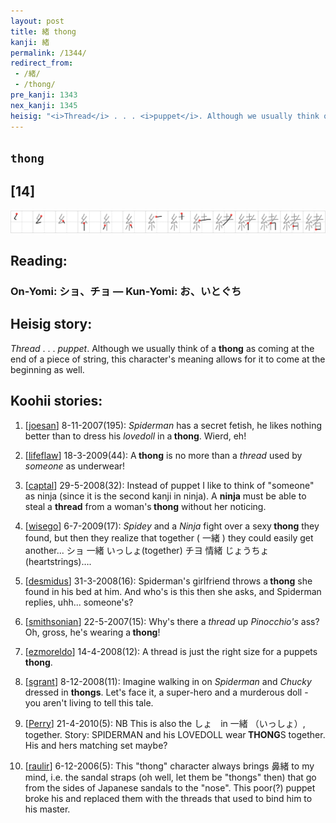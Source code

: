 ```yaml
---
layout: post
title: 緒 thong
kanji: 緒
permalink: /1344/
redirect_from:
 - /緒/
 - /thong/
pre_kanji: 1343
nex_kanji: 1345
heisig: "<i>Thread</i> . . . <i>puppet</i>. Although we usually think of a <b>thong</b> as coming at the end of a piece of string, this character's meaning allows for it to come at the beginning as well."
---
```


## `thong`

## [14]

<div class="stroke"><img src="../images/E7B792.png" /></div>

## Reading:

### On-Yomi: ショ、チョ &mdash; Kun-Yomi: お、いとぐち

## Heisig story:

<i>Thread</i> . . . <i>puppet</i>. Although we usually think of a <b>thong</b> as coming at the end of a piece of string, this character's meaning allows for it to come at the beginning as well.

## Koohii stories:

1) [<a href="http://kanji.koohii.com/profile/joesan">joesan</a>] 8-11-2007(195): <em>Spiderman</em> has a secret fetish, he likes nothing better than to dress his <em>lovedoll</em> in a<strong> thong</strong>. Wierd, eh!

2) [<a href="http://kanji.koohii.com/profile/lifeflaw">lifeflaw</a>] 18-3-2009(44): A<strong> thong</strong> is no more than a <em>thread</em> used by <em>someone</em> as underwear!

3) [<a href="http://kanji.koohii.com/profile/captal">captal</a>] 29-5-2008(32): Instead of puppet I like to think of &quot;someone&quot; as ninja (since it is the second kanji in ninja). A <strong>ninja</strong> must be able to steal a <strong>thread</strong> from a woman&#039;s<strong> thong</strong> without her noticing.

4) [<a href="http://kanji.koohii.com/profile/wisego">wisego</a>] 6-7-2009(17): <em>Spidey</em> and a <em>Ninja</em> fight over a sexy<strong> thong</strong> they found, but then they realize that together ( 一緒 ) they could easily get another... ショ 一緒 いっしょ(together) チヨ 情緒 じょうちょ(heartstrings)….

5) [<a href="http://kanji.koohii.com/profile/desmidus">desmidus</a>] 31-3-2008(16): Spiderman&#039;s girlfriend throws a<strong> thong</strong> she found in his bed at him. And who&#039;s is this then she asks, and Spiderman replies, uhh... someone&#039;s?

6) [<a href="http://kanji.koohii.com/profile/smithsonian">smithsonian</a>] 22-5-2007(15): Why&#039;s there a <em>thread</em> up <em>Pinocchio&#039;s</em> ass? Oh, gross, he&#039;s wearing a<strong> thong</strong>!

7) [<a href="http://kanji.koohii.com/profile/ezmoreldo">ezmoreldo</a>] 14-4-2008(12): A thread is just the right size for a puppets<strong> thong</strong>.

8) [<a href="http://kanji.koohii.com/profile/sgrant">sgrant</a>] 8-12-2008(11): Imagine walking in on <em>Spiderman</em> and <em>Chucky</em> dressed in <strong>thongs</strong>. Let&#039;s face it, a super-hero and a murderous doll - you aren&#039;t living to tell this tale.

9) [<a href="http://kanji.koohii.com/profile/Perry">Perry</a>] 21-4-2010(5): NB This is also the しょ　in 一緒 （いっしょ）, together. Story: SPIDERMAN and his LOVEDOLL wear<strong> THONG</strong>S together. His and hers matching set maybe?

10) [<a href="http://kanji.koohii.com/profile/raulir">raulir</a>] 6-12-2006(5): This &quot;thong&quot; character always brings 鼻緒 to my mind, i.e. the sandal straps (oh well, let them be &quot;thongs&quot; then) that go from the sides of Japanese sandals to the &quot;nose&quot;. This poor(?) puppet broke his and replaced them with the threads that used to bind him to his master.
